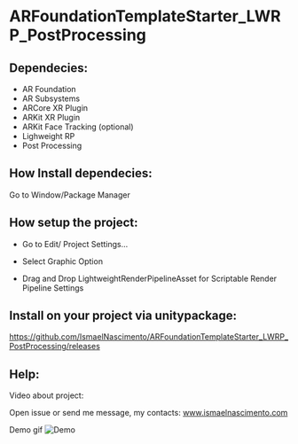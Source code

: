 # ARFoundationTemplateStarter_LWRP_PostProcessing

## Dependecies:
- AR Foundation
- AR Subsystems
- ARCore XR Plugin
- ARKit XR Plugin
- ARKit Face Tracking (optional)
- Lighweight RP
- Post Processing

## How Install dependecies:

Go to Window/Package Manager

## How setup the project:

- Go to Edit/ Project Settings...

- Select Graphic Option

- Drag and Drop LightweightRenderPipelineAsset for Scriptable Render Pipeline Settings

## Install on your project via unitypackage:

https://github.com/IsmaelNascimento/ARFoundationTemplateStarter_LWRP_PostProcessing/releases

## Help:

Video about project: 

Open issue or send me message, my contacts:
www.ismaelnascimento.com

Demo gif
![Demo](https://im6.ezgif.com/tmp/ezgif-6-6154c136feef.gif)
